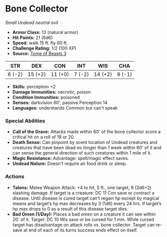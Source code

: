 # Bone Collector

*Small* *Undead* *neutral evil*

- **Armor Class:** 13 (natural armor)
- **Hit Points:** 21 (6d6)
- **Speed:** walk 15 ft. fly 60 ft.
- **Challenge Rating:** 1/2 (100 XP)
- **Source:** [Tome of Beasts 3](https://koboldpress.com/kpstore/product/tome-of-beasts-2-for-5th-edition/)

| STR | DEX | CON | INT | WIS | CHA |
| --- | --- | --- | --- | --- | --- |
| 6 (-2) | 15 (+2) | 11 (+0) | 7 (-2) | 14 (+2) | 9 (-1) |

- **Skills:** perception +2
- **Damage Immunities:** necrotic, poison
- **Condition Immunities:** poisoned
- **Senses:** darkvision 60', passive Perception 14
- **Languages:** understands Common but can't speak
### Special Abilities
- **Call of the Grave:** Attacks made within 60' of the bone collector score a critical hit on a roll of 19 or 20.
- **Death Sense:** Can pinpoint by scent location of Undead creatures and creatures that have been dead no longer than 1 week within 60' of it and can sense the general direction of such creatures within 1 mile of it.
- **Magic Resistance:** Advantage: spell/magic effect saves.
- **Undead Nature:** Doesn't require air food drink or sleep.
### Actions
- **Talons:** Melee Weapon Attack: +4 to hit, 5 ft., one target, 9 (2d6+2) slashing damage. If target is a creature: DC 11 Con save or contract a disease. Until disease is cured target can’t regain hp except by magical means and target’s hp max decreases by 3 (1d6) every 24 hrs. If target’s hp max drops to 0 as a result of this disease target dies.
- **Bad Omen (1/Day):** Places a bad omen on a creature it can see within 20' of it. Target: DC 10 Wis save or be cursed for 1 min. While cursed target has disadvantage on attack rolls vs. bone collector. Target can re-save at end of each of its turns success ends effect on itself.
